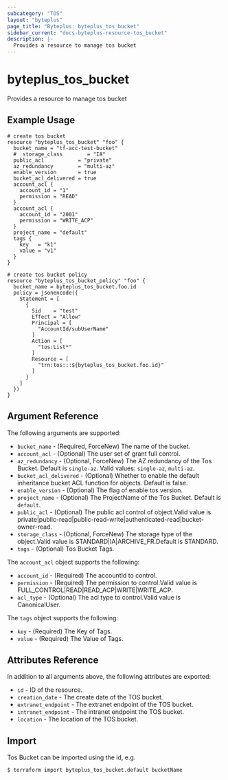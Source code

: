 ```yaml
---
subcategory: "TOS"
layout: "byteplus"
page_title: "Byteplus: byteplus_tos_bucket"
sidebar_current: "docs-byteplus-resource-tos_bucket"
description: |-
  Provides a resource to manage tos bucket
---
```

# byteplus_tos_bucket
Provides a resource to manage tos bucket
## Example Usage
```hcl
# create tos bucket
resource "byteplus_tos_bucket" "foo" {
  bucket_name = "tf-acc-test-bucket"
  #  storage_class        = "IA"
  public_acl           = "private"
  az_redundancy        = "multi-az"
  enable_version       = true
  bucket_acl_delivered = true
  account_acl {
    account_id = "1"
    permission = "READ"
  }
  account_acl {
    account_id = "2001"
    permission = "WRITE_ACP"
  }
  project_name = "default"
  tags {
    key   = "k1"
    value = "v1"
  }
}

# create tos bucket policy
resource "byteplus_tos_bucket_policy" "foo" {
  bucket_name = byteplus_tos_bucket.foo.id
  policy = jsonencode({
    Statement = [
      {
        Sid    = "test"
        Effect = "Allow"
        Principal = [
          "AccountId/subUserName"
        ]
        Action = [
          "tos:List*"
        ]
        Resource = [
          "trn:tos:::${byteplus_tos_bucket.foo.id}"
        ]
      }
    ]
  })
}
```
## Argument Reference
The following arguments are supported:
* `bucket_name` - (Required, ForceNew) The name of the bucket.
* `account_acl` - (Optional) The user set of grant full control.
* `az_redundancy` - (Optional, ForceNew) The AZ redundancy of the Tos Bucket. Default is `single-az`. Valid values: `single-az`, `multi-az`.
* `bucket_acl_delivered` - (Optional) Whether to enable the default inheritance bucket ACL function for objects. Default is false.
* `enable_version` - (Optional) The flag of enable tos version.
* `project_name` - (Optional) The ProjectName of the Tos Bucket. Default is `default`.
* `public_acl` - (Optional) The public acl control of object.Valid value is private|public-read|public-read-write|authenticated-read|bucket-owner-read.
* `storage_class` - (Optional, ForceNew) The storage type of the object.Valid value is STANDARD|IA|ARCHIVE_FR.Default is STANDARD.
* `tags` - (Optional) Tos Bucket Tags.

The `account_acl` object supports the following:

* `account_id` - (Required) The accountId to control.
* `permission` - (Required) The permission to control.Valid value is FULL_CONTROL|READ|READ_ACP|WRITE|WRITE_ACP.
* `acl_type` - (Optional) The acl type to control.Valid value is CanonicalUser.

The `tags` object supports the following:

* `key` - (Required) The Key of Tags.
* `value` - (Required) The Value of Tags.

## Attributes Reference
In addition to all arguments above, the following attributes are exported:
* `id` - ID of the resource.
* `creation_date` - The create date of the TOS bucket.
* `extranet_endpoint` - The extranet endpoint of the TOS bucket.
* `intranet_endpoint` - The intranet endpoint the TOS bucket.
* `location` - The location of the TOS bucket.


## Import
Tos Bucket can be imported using the id, e.g.
```
$ terraform import byteplus_tos_bucket.default bucketName
```

